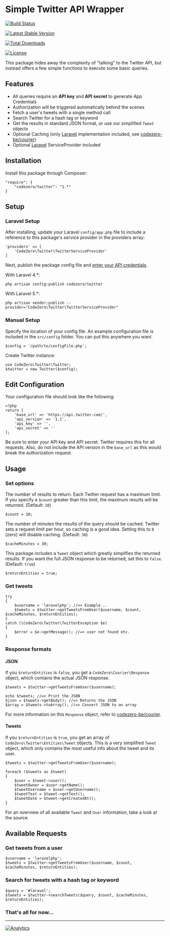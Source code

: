 # Simple Twitter API Wrapper

[![Build Status](https://travis-ci.org/codezero-be/twitter.svg?branch=master)](https://travis-ci.org/codezero-be/twitter)

[![Latest Stable Version](https://poser.pugx.org/codezero/twitter/v/stable.svg)](https://packagist.org/packages/codezero/twitter)

[![Total Downloads](https://poser.pugx.org/codezero/twitter/downloads.svg)](https://packagist.org/packages/codezero/twitter)

[![License](https://poser.pugx.org/codezero/twitter/license.svg)](https://packagist.org/packages/codezero/twitter)

This package hides away the complexity of "talking" to the Twitter API, but instead offers a few simple functions to execute some basic queries.

## Features

- All queries require an **API key** and **API secret** to generate App Credentials
- Authorization will be triggered automatically behind the scenes
- Fetch a user's tweets with a single method call
- Search Twitter for a hash tag or keyword
- Get the results in standard JSON format, or use our simplified `Tweet` objects
- Optional Caching (only [Laravel](http://www.laravel.com/ "Laravel") implementation included, see [codezero-be/courier](https://github.com/codezero-be/courier))
- Optional [Laravel](http://www.laravel.com/ "Laravel") ServiceProvider included

## Installation

Install this package through Composer:

``` 
"require": {
    "codezero/twitter": "1.*"
}
```

## Setup

### Laravel Setup

After installing, update your Laravel `config/app.php` file to include a reference to this package's service provider in the providers array:

``` 
'providers' => [
    'CodeZero\Twitter\TwitterServiceProvider'
]
```

Next, publish the package config file and [enter your API credentials](#edit-configuration).

With Laravel 4.*:

``` 
php artisan config:publish codezero/twitter
```

With Laravel 5.*:

``` 
php artisan vendor:publish --provider="CodeZero\Twitter\TwitterServiceProvider"
```

### Manual Setup

Specify the location of your config file. An example configuration file is included in the `src/config` folder. You can put this anywhere you want.

``` 
$config = '/path/to/configFile.php';
```

Create Twitter instance:

``` 
use CodeZero\Twitter\Twitter;
$twitter = new Twitter($config);
```

## Edit Configuration

Your configuration file should look like the following:

``` 
<?php
return [
    'base_url' => 'https://api.twitter.com/',
    'api_version' => '1.1',
    'api_key' => '',
    'api_secret' => ''
];
```

Be sure to enter your API key and API secret. Twitter requires this for all requests. Also, do not include the API version in the `base_url` as this would break the authorization request.

## Usage

### Set options

The number of results to return. Each Twitter request has a maximum limit. If you specify a `$count` greater than this limit, the maximum results will be returned. (Default: `10`)

``` 
$count = 10;
```

The number of minutes the results of the query should be cached. Twitter sets a request limit per hour, so caching is a good idea. Setting this to `0` (zero) will disable caching. (Default: `30`)

``` 
$cacheMinutes = 30;
```

This package includes a `Tweet` object which greatly simplifies the returned results. If you want the full JSON response to be returned, set this to `false`. (Default: `true`)

``` 
$returnEntities = true;
```

### Get tweets

``` 
try
{
    $username = 'laravelphp'; //=> Example...
    $tweets = $twitter->getTweetsFromUser($username, $count, $cacheMinutes, $returnEntities);
}
catch (\CodeZero\Twitter\TwitterException $e)
{
    $error = $e->getMessage(); //=> user not found etc.
}
```

### Response formats

#### JSON

If you `$returnEntities` is `false`, you get a `CodeZero\Courier\Response` object, which contains the actual JSON response.

``` 
$tweets = $twitter->getTweetsFromUser($username);

echo $tweets; //=> Print the JSON
$json = $tweets->getBody(); //=> Returns the JSON
$array = $tweets->toArray(); //=> Convert JSON to an array
```

For more information on this `Response` object, refer to [codezero-be/courier](https://github.com/codezero-be/courier).

#### Tweets

If you `$returnEntities` is `true`, you get an array of `CodeZero\Twitter\Entities\Tweet` objects. This is a very simplified `Tweet` object, which only contains the most useful info about the tweet and its user.

``` 
$tweets = $twitter->getTweetsFromUser($username);
```



``` 
foreach ($tweets as $tweet)
{
    $user = $tweet->user();
    $tweetOwner = $user->getName();
    $tweetUsername = $user->getUsername();
    $tweetText = $tweet->getText();
    $tweetDate = $tweet->getCreatedAt();
}
```

For an overview of all available `Tweet` and `User` information, take a look at the source.

## Available Requests

### Get tweets from a user

``` 
$username = 'laravelphp';
$tweets = $twitter->getTweetsFromUser($username, $count, $cacheMinutes, $returnEntities);
```

### Search for tweets with a hash tag or keyword

``` 
$query = '#laravel';
$tweets = $twitter->searchTweets($query, $count, $cacheMinutes, $returnEntities);
```

### That's all for now...

---

[![Analytics](https://ga-beacon.appspot.com/UA-58876018-1/codezero-be/twitter)](https://github.com/igrigorik/ga-beacon)
